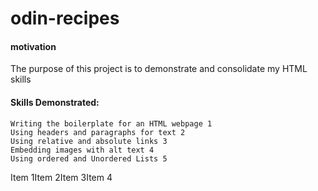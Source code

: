 # odin-recipes

#### motivation
The purpose of this project is to demonstrate and consolidate my HTML skills

#### Skills Demonstrated:
    Writing the boilerplate for an HTML webpage 1
    Using headers and paragraphs for text 2
    Using relative and absolute links 3
    Embedding images with alt text 4
    Using ordered and Unordered Lists 5

Item 1Item 2Item 3Item 4